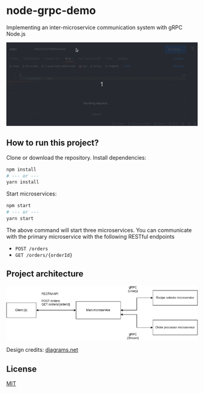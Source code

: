 # node-grpc-demo
Implementing an inter-microservice communication system with gRPC Node.js

![](./media/demo-with-postman.gif)

## How to run this project?

Clone or download the repository. Install dependencies:

```bash
npm install
# --- or ---
yarn install
```

Start microservices:
```bash
npm start
# --- or ---
yarn start
```

The above command will start three microservices. You can communicate with the primary microservice with the following RESTful endpoints

- `POST /orders`
- `GET /orders/{orderId}`

## Project architecture

![](./media/architecture.png)

Design credits: [diagrams.net](https://diagrams.net)

## License
[MIT](LICENSE)
